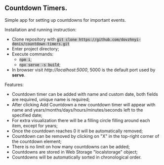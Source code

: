 <h2>Countdown Timers.</h2>
<p>Simple app for setting up countdowns for important events.</p>

Installation and running instruction:
<ul>
  <li>Clone repository with <code style="background:lightgrey">git clone https://github.com/dovzhnyi-denis/countdown-timers.git</code></li>
  <li>Enter project directory;</li>
  <li>Execute commands:
  <ul>  
    <li><code style="background:lightgrey">npm i</code>;</li>
    <li><code style="background:lightgrey">npx serve -s build</code>;</li>
  </ul>
  <li>In browser visit <i>http://localhost:5000</i>, 5000 is the default port used by <b>serve</b>.</li>
</ul>

Features:
<ul>
  <li>Countdown timer can be added with name and custom date, both fields are required, unique name is required;</li>
  <li>After clicking Add Countdown a new countdown timer will appear with name and years/months/days/hours/minutes/seconds left to the specified date;</li>
  <li>For extra visualization there will be a filling circle filling around each item, except for years;</li>
  <li>Once the countdown reaches 0 it will be automatically removed;</li>
  <li>Countdown can be removed by clicking on "X" in the top-right corner of the countdown element;</li>
  <li>There is no limit on how many countdowns can be added;</li>
  <li>Countdowns are stored in Web Storage "localstorage" object;</li>
  <li>Countdowns will be automatically sorted in chronological order.</li>
</ul>
